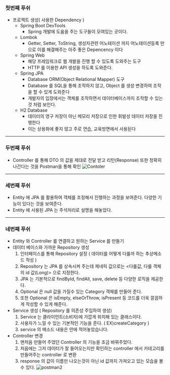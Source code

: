 ### 첫번째 푸쉬
- 프로젝트 생성( 사용한 Dependency )
  - Spring Boot DevTools
    - Spring 개발에 도움을 주는 도구들이 모여있는 곳이다.
  - Lombok
    - Getter, Setter, ToString, 생성자관련 어노테이션 까지 어노테이션등록 만으로 이를 해결해주는 아주 좋은 Depencency 이다
  - Spring Web
    - 해당 프레임워크로 웹 개발을 진행 할 수 있도록 도와주는 도구
    - HTTP 를 이용한 API 생성을 하도록 도와준다.
  - Spring JPA
    - Database ORM(Object Relational Mapper) 도구
    - Database 를 SQL을 통해 조작하지 않고, Object 를 생성 변경하여 조작을 할 수 있게 도와준다
    - 개발자의 입장에서는 객체를 조작하면서 데이터베이스까지 조작할 수 있는 것 처럼 보인다.
  - H2 Database
    - 데이터의 영구 저장이 아닌 메모리 저장으로 인한 휘발성 데이터 저장을 진행한다
    - 이는 상용화에 좋지 않고 주로 연습, 교육방면에서 사용된다

---
### 두번째 푸쉬
-  Controller 를 통해 DTO 의 값을 제대로 전달 받고 리턴(Response) 또한 정확히 나간다는 것을 Postman을 통해 확인
![Contoler](https://github.com/Tedeeeee/CouchCodong-Assignment/assets/118357403/dde65305-4d3f-49ce-8109-6ffe5729b0dd)


--- 
### 세번째 푸쉬
- Entity 에 JPA 를 활용하여 객체를 조정해서 진행하는 과정을 보여준다. 다양한 기능이 있다는 것을 보여준다.
- Entity 에 사용된 JPA 는 주석처리로 설명을 해놓았다.

---
### 네번째 푸쉬
- Entity 와 Controller 를 연결하고 원하는 Service 를 만들기
- 데이터 베이스와 가까운 Repository 생성
  1. 인터페이스를 통해 Repository 설정 ( 데이터를 어떻게 다룰까 하는 추상메소드 작성 )
  2. Repository 는 JPA 를 상속시켜 주는데 제네릭 값으로는 <다룰값, 다룰 객체의 id 값(Long)> 으로 지정한다.
  3. JPA 는 기본적으로 findById, findAll, save, delete 등 다양한 로직을 제공한다.
  4. Optional 은 null 값을 가질수 있는 Category 객체를 만들어 준다.
  5. 또한 Optional 은 isEmpty, elseOrThrow, isPresent 등 코드를 더욱 깔끔하게 작성할 수 있게 해준다.
- Service 생성 ( Repository 를 의존성 주입하여 생성)
  1. Service 는 클라이언트(소비자)에 가깝게 위치해 있는 클래스이다.
  2. 사용자가 느낄 수 있는 기본적인 기능을 준다. ( EX)createCategory )
  3. service 의 메소드 내용은 안에 적어놓았습니다.
- Controller 변경
  1. 맨처음 만들어 주었던 Controller 의 기능을 조금 바꿔주었다.
  2. 처음에는 그저 데이터가 잘 들어오는지만 확인하는 controller 에서 카테고리를 만들어주는 controller 로 변환
  3. response 의 값이 이름만 나오는것이 아닌 id 값까지 가져오고 있는 모습을 볼수 있다.
 ![postman2](https://github.com/Tedeeeee/CouchCodong-Assignment/assets/118357403/c7c8de8b-edbb-43be-a1f6-4357cd9c4bdc)


